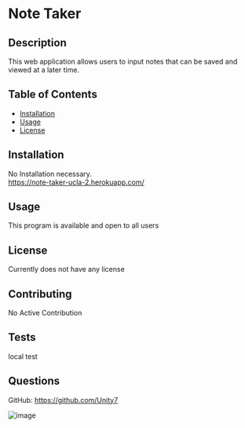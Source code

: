 # Note Taker

## Description

This web application allows users to input notes that can be saved and viewed at a later time.

## Table of Contents

- [Installation](#installation)
- [Usage](#usage)
- [License](#license)

## Installation

No Installation necessary.\
https://note-taker-ucla-2.herokuapp.com/

## Usage

This program is available and open to all users

## License

Currently does not have any license

## Contributing

No Active Contribution

## Tests

local test

## Questions

GitHub: https://github.com/Unity7

![image](https://user-images.githubusercontent.com/44449168/115976042-cc4afb00-a51e-11eb-8a39-8a1eb760b833.png)
